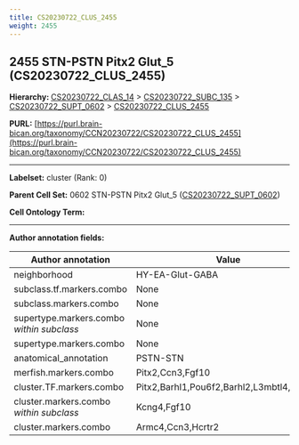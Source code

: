 ```yaml
---
title: CS20230722_CLUS_2455
weight: 2455
---
```

## 2455 STN-PSTN Pitx2 Glut_5 (CS20230722_CLUS_2455)
<b>Hierarchy: </b>
[CS20230722_CLAS_14](../CS20230722_CLAS_14) >
[CS20230722_SUBC_135](../CS20230722_SUBC_135) >
[CS20230722_SUPT_0602](../CS20230722_SUPT_0602) >
[CS20230722_CLUS_2455](../CS20230722_CLUS_2455)

**PURL:** [https://purl.brain-bican.org/taxonomy/CCN20230722/CS20230722_CLUS_2455](https://purl.brain-bican.org/taxonomy/CCN20230722/CS20230722_CLUS_2455)

---


**Labelset:** cluster (Rank: 0)

**Parent Cell Set:** 0602 STN-PSTN Pitx2 Glut_5 ([CS20230722_SUPT_0602](../CS20230722_SUPT_0602))



**Cell Ontology Term:** 

[MARKER GENES.]: #


---

[TRANSFERRED ANNOTATIONS.]: #


[AUTHOR ANNOTATION FIELDS.]: #


**Author annotation fields:**

| Author annotation | Value |
|-------------------|-------|
|neighborhood|HY-EA-Glut-GABA|
|subclass.tf.markers.combo|None|
|subclass.markers.combo|None|
|supertype.markers.combo _within subclass_|None|
|supertype.markers.combo|None|
|anatomical_annotation|PSTN-STN|
|merfish.markers.combo|Pitx2,Ccn3,Fgf10|
|cluster.TF.markers.combo|Pitx2,Barhl1,Pou6f2,Barhl2,L3mbtl4,Bcl11b|
|cluster.markers.combo _within subclass_|Kcng4,Fgf10|
|cluster.markers.combo|Armc4,Ccn3,Hcrtr2|
